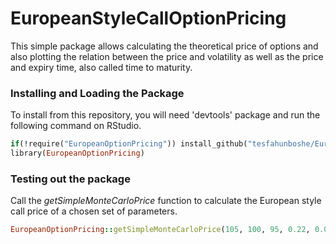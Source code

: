 # EuropeanStyleCallOptionPricing

This simple package allows calculating the theoretical price of options and also plotting the relation between the price and volatility as well as the price and expiry time, also called time to maturity. 

### Installing and Loading the Package
To install from this repository, you will need 'devtools' package and run the following command on RStudio. 

```ruby
if(!require("EuropeanOptionPricing")) install_github("tesfahunboshe/EuropeanOptionPricing", force = TRUE)
library(EuropeanOptionPricing)
```

### Testing out the package

Call the *getSimpleMonteCarloPrice* function to calculate the European style call price of a chosen set of parameters. 

```ruby
EuropeanOptionPricing::getSimpleMonteCarloPrice(105, 100, 95, 0.22, 0.05, 0.5, 1000)

```
